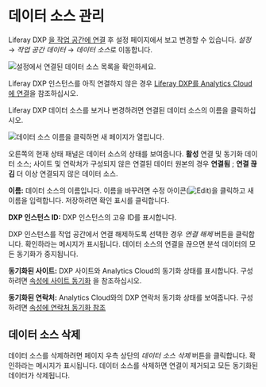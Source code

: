 # 데이터 소스 관리

Liferay DXP [을 작업 공간에 연결](../getting-started/connecting-liferay-dxp-to-analytics-cloud.md) 후 설정 페이지에서 보고 변경할 수 있습니다. *설정* &rarr; *작업 공간 데이터* &rarr; *데이터 소스*로 이동합니다.

![설정에서 연결된 데이터 소스 목록을 확인하세요.](./managing-data-sources/images/01.png)

Liferay DXP 인스턴스를 아직 연결하지 않은 경우 [Liferay DXP를 Analytics Cloud에 연결](../getting-started/connecting-liferay-dxp-to-analytics-cloud.md)을 참조하십시오.

Liferay DXP 데이터 소스를 보거나 변경하려면 연결된 데이터 소스의 이름을 클릭하십시오.

![데이터 소스 이름을 클릭하면 새 페이지가 열립니다.](./managing-data-sources/images/02.png)

오른쪽의 현재 상태 패널은 데이터 소스의 상태를 보여줍니다. **활성** 연결 및 동기화 데이터 소스; 사이트 및 연락처가 구성되지 않은 연결된 데이터 원본의 경우 **연결됨** ; **연결 끊김** 더 이상 연결되지 않은 데이터 소스. 

**이름:** 데이터 소스의 이름입니다. 이름을 바꾸려면 수정 아이콘(![Edit](../images/icon-edit.png))을 클릭하고 새 이름을 입력합니다. 저장하려면 확인 표시를 클릭합니다.

**DXP 인스턴스 ID:** DXP 인스턴스의 고유 ID를 표시합니다. 

DXP 인스턴스를 작업 공간에서 연결 해제하도록 선택한 경우 *연결 해제* 버튼을 클릭합니다. 확인하라는 메시지가 표시됩니다. 데이터 소스의 연결을 끊으면 분석 데이터의 모든 동기화가 중지됩니다.

**동기화된 사이트:** DXP 사이트와 Analytics Cloud의 동기화 상태를 표시합니다. 구성하려면 [속성에 사이트 동기화](../workspace-settings/scoping-sites-and-individuals-using-properties.md#syncing-sites-to-a-property) 을 참조하십시오.

**동기화된 연락처:** Analytics Cloud와의 DXP 연락처 동기화 상태를 보여줍니다. 구성하려면 [속성에 연락처 동기화 참조](../workspace-settings/scoping-sites-and-individuals-using-properties.md#syncing-contacts-to-a-property)

## 데이터 소스 삭제

데이터 소스를 삭제하려면 페이지 우측 상단의 *데이터 소스 삭제* 버튼을 클릭합니다. 확인하라는 메시지가 표시됩니다. 데이터 소스를 삭제하면 연결이 제거되고 모든 동기화된 데이터가 삭제됩니다.
